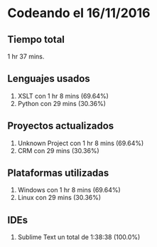 # Codeando el 16/11/2016

## Tiempo total
1 hr 37 mins.

## Lenguajes usados
1. XSLT con 1 hr 8 mins (69.64%)
1. Python con 29 mins (30.36%)

## Proyectos actualizados
1. Unknown Project con 1 hr 8 mins (69.64%)
1. CRM con 29 mins (30.36%)

## Plataformas utilizadas
1. Windows con 1 hr 8 mins (69.64%)
1. Linux con 29 mins (30.36%)

## IDEs
1. Sublime Text un total de 1:38:38 (100.0%)
